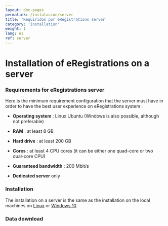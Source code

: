 ```yaml
---
layout: doc-pages
permalink: /instalacion/server
title: 'Requiridos por eRegistrations server'
category: 'installation'
weight: 1
lang: es
ref: server
---
```


# Installation of eRegistrations on a server

### Requirements for eRegistrations server

Here is the minimum requirement configuration that the server must have in order to have the best user experience on eRegistrations system : 

- **Operating system** : Linux Ubuntu  (Windows is also possible, although not preferable)

- **RAM** : at least 8 GB

- **Hard drive** : at least 200 GB 

- **Cores** : at least 4 CPU cores  (it can be either one quad-core or two dual-core CPU)

- **Guaranteed bandwidth** : 200 Mbit/s

- **Dedicated server** only


### Installation 

The installation on a server is the same as the installation on the local machines on [Linux](/installation/ubuntu) or [Windows 10](/installation/windows10).

### Data download


